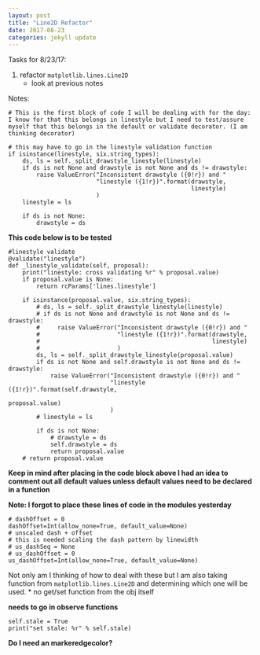 ```yaml
---
layout: post
title: "Line2D Refactor"
date: 2017-08-23
categories: jekyll update
---
```


Tasks for 8/23/17:
1. refactor `matplotlib.lines.Line2D`
    * look at previous notes

Notes:
~~~
# This is the first block of code I will be dealing with for the day: I know for that this belongs in linestyle but I need to test/assure myself that this belongs in the default or validate decorator. (I am thinking decorator)

# this may have to go in the linestyle validation function
if isinstance(linestyle, six.string_types):
    ds, ls = self._split_drawstyle_linestyle(linestyle)
    if ds is not None and drawstyle is not None and ds != drawstyle:
        raise ValueError("Inconsistent drawstyle ({0!r}) and "
                         "linestyle ({1!r})".format(drawstyle,
                                                    linestyle)
                         )
    linestyle = ls

    if ds is not None:
        drawstyle = ds
~~~

**This code below is to be tested**
~~~
#linestyle validate
@validate("linestyle")
def _linestyle_validate(self, proposal):
    print("linestyle: cross validating %r" % proposal.value)
    if proposal.value is None:
        return rcParams['lines.linestyle']

    if isinstance(proposal.value, six.string_types):
        # ds, ls = self._split_drawstyle_linestyle(linestyle)
        # if ds is not None and drawstyle is not None and ds != drawstyle:
        #     raise ValueError("Inconsistent drawstyle ({0!r}) and "
        #                      "linestyle ({1!r})".format(drawstyle,
        #                                                 linestyle)
        #                      )
        ds, ls = self._split_drawstyle_linestyle(proposal.value)
        if ds is not None and self.drawstyle is not None and ds != drawstyle:
            raise ValueError("Inconsistent drawstyle ({0!r}) and "
                             "linestyle ({1!r})".format(self.drawstyle,
                                                        proposal.value)
                             )
        # linestyle = ls

        if ds is not None:
            # drawstyle = ds
            self.drawstyle = ds
            return proposal.value
    # return proposal.value
~~~

**Keep in mind after placing in the code block above I had an idea to comment out all default values unless default values need to be declared in a function**

**Note: I forgot to place these lines of code in the modules yesterday**
~~~
# dashOffset = 0
dashOffset=Int(allow_none=True, default_value=None)
# unscaled dash + offset
# this is needed scaling the dash pattern by linewidth
# us_dashSeq = None
# us_dashOffset = 0
us_dashOffset=Int(allow_none=True, default_value=None)
~~~

Not only am I thinking of how to deal with these but I am also taking function from `matplotlib.lines.Line2D` and determining which one will be used.
    * no get/set function from the obj itself

**needs to go in observe functions**
~~~
self.stale = True
print("set stale: %r" % self.stale)
~~~

**Do I need an markeredgecolor?**

